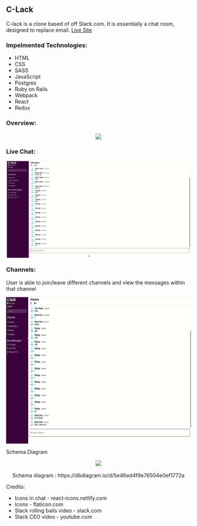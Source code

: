 
## C-Lack
C-lack is a clone based of off Slack.com. It is essentially a chat room, designed to replace email.
<a href="https://c-lack.herokuapp.com">Live Site</a> 

### Impelmented Technologies:

- HTML
- CSS
- SASS
- JavaScript
- Postgres
- Ruby on Rails
- Webpack
- React
- Redux

### Overview:

<p align="center">
<img src="app/assets/images/C-lack.gif" width=500  align=center>
</p>

### Live Chat:

<p align="center">
<img src="app/assets/images/C-lackchat.gif" width=500  align=center>
</p>


### Channels:

User is able to join/leave different channels and view the messages within that channel

<p align="center">
<img src="app/assets/images/C-lackchannel.gif" height=400 align=center>
</p>

Schema Diagram

<p align="center">
<img src="https://user-images.githubusercontent.com/50147749/75047593-06d98380-5495-11ea-9297-8710fcbe9363.png" width=500 >
</p>    
<p align="center" >
Schema diagram : https://dbdiagram.io/d/5e46ed4f9e76504e0ef1772a
</p>


Credits:
    
- Icons in chat - react-icons.netlify.com   
- Icons - flaticon.com
- Slack rolling balls video - slack.com
- Slack CEO video - youtube.com
    
